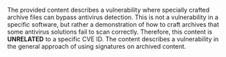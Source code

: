 The provided content describes a vulnerability where specially crafted archive files can bypass antivirus detection. This is not a vulnerability in a specific software, but rather a demonstration of how to craft archives that some antivirus solutions fail to scan correctly. Therefore, this content is **UNRELATED** to a specific CVE ID. The content describes a vulnerability in the general approach of using signatures on archived content.